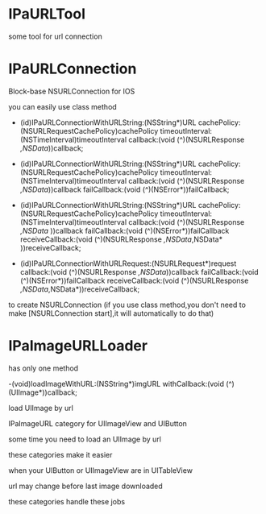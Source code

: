 IPaURLTool
==========

some tool for url connection


IPaURLConnection
=======================

Block-base NSURLConnection for IOS

you can easily use class method

+ (id)IPaURLConnectionWithURLString:(NSString*)URL
               cachePolicy:(NSURLRequestCachePolicy)cachePolicy
           timeoutInterval:(NSTimeInterval)timeoutInterval
                  callback:(void (^)(NSURLResponse *,NSData*))callback;

+ (id)IPaURLConnectionWithURLString:(NSString*)URL
               cachePolicy:(NSURLRequestCachePolicy)cachePolicy
           timeoutInterval:(NSTimeInterval)timeoutInterval
                  callback:(void (^)(NSURLResponse *,NSData*))callback
              failCallback:(void (^)(NSError*))failCallback;

+ (id)IPaURLConnectionWithURLString:(NSString*)URL
               cachePolicy:(NSURLRequestCachePolicy)cachePolicy
           timeoutInterval:(NSTimeInterval)timeoutInterval
                  callback:(void (^)(NSURLResponse *,NSData* ))callback
              failCallback:(void (^)(NSError*))failCallback
           receiveCallback:(void (^)(NSURLResponse *,NSData*,NSData* ))receiveCallback;




+ (id)IPaURLConnectionWithURLRequest:(NSURLRequest*)request
                         callback:(void (^)(NSURLResponse *,NSData*))callback
                     failCallback:(void (^)(NSError*))failCallback
                     receiveCallback:(void (^)(NSURLResponse *,NSData*,NSData*))receiveCallback;


to create NSURLConnection (if you use class method,you don't need to make [NSURLConnection start],it will automatically to do that)



IPaImageURLLoader
=======================

has only one method

-(void)loadImageWithURL:(NSString*)imgURL withCallback:(void (^)(UIImage*))callback;

load UIImage by url


IPaImageURL category for UIImageView and UIButton

some time you need to load an UIImage by url

these categories make it easier

when your UIButton or UIImageView are in UITableView

url may change before last image downloaded

these categories handle these jobs





